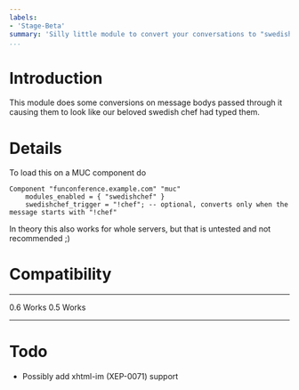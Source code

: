 ```yaml
---
labels:
- 'Stage-Beta'
summary: 'Silly little module to convert your conversations to "swedish"'
...
```


Introduction
============

This module does some conversions on message bodys passed through it
causing them to look like our beloved swedish chef had typed them.

Details
=======

To load this on a MUC component do

    Component "funconference.example.com" "muc"
        modules_enabled = { "swedishchef" }
        swedishchef_trigger = "!chef"; -- optional, converts only when the message starts with "!chef"

In theory this also works for whole servers, but that is untested and
not recommended ;)

Compatibility
=============

  ----- -------
  0.6   Works
  0.5   Works
  ----- -------

Todo
====

-   Possibly add xhtml-im (XEP-0071) support
